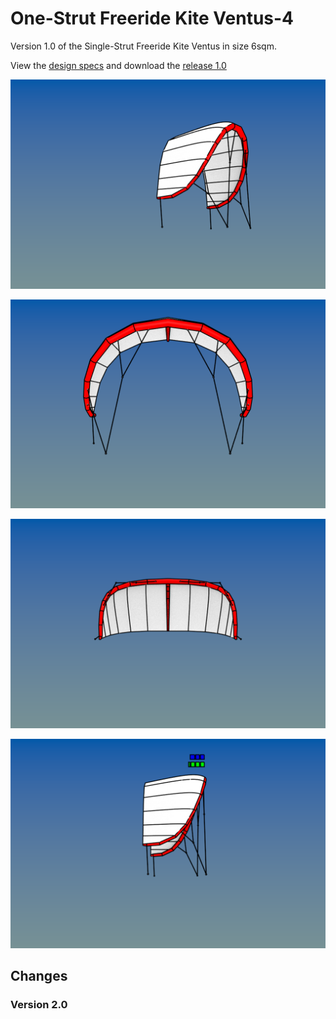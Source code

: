 # One-Strut Freeride Kite Ventus-4
Version 1.0 of the Single-Strut Freeride Kite Ventus in size 6sqm.

View the [design specs](https://github.com/wingworks/Ventus-4/blob/master/Ventus-4.kite) and download the [release 1.0](https://github.com/wingworks/Ventus-4/releases) 

![Kite 3D preview](https://github.com/wingworks/Ventus-4/blob/master/Ventus-4_perspective.png)  

![Kite 3D preview](https://github.com/wingworks/Ventus-4/blob/master/Ventus-4_front.png)

![Kite 3D preview](https://github.com/wingworks/Ventus-4/blob/master/Ventus-4_bottom.png)

![Kite 3D preview](https://github.com/wingworks/Ventus-4/blob/master/Ventus-4_right.png)

## Changes
### Version 2.0

